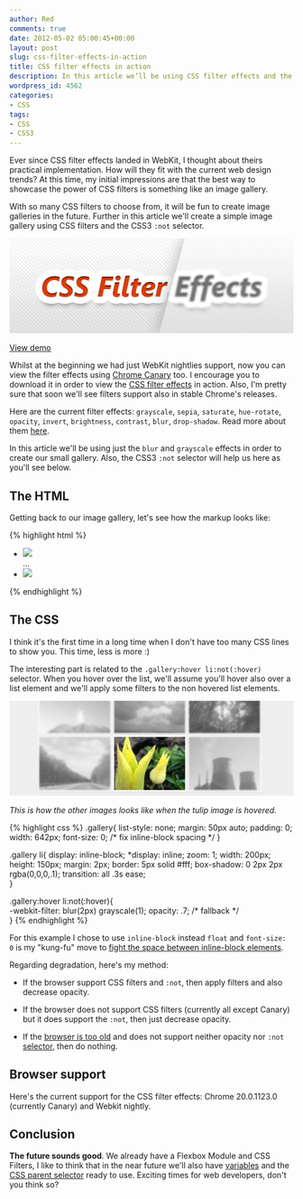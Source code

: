 ```yaml
---
author: Red
comments: true
date: 2012-05-02 05:00:45+00:00
layout: post
slug: css-filter-effects-in-action
title: CSS filter effects in action
description: In this article we’ll be using CSS filter effects and the CSS3 :not selector to create a small image gallery.
wordpress_id: 4562
categories:
- CSS
tags:
- CSS
- CSS3
---
```


Ever since CSS filter effects landed in WebKit, I thought about theirs practical implementation. How will they fit with the current web design trends? At this time, my initial impressions are that the best way to showcase the power of CSS filters is something like an image gallery.

With so many CSS filters to choose from, it will be fun to create image galleries in the future. Further in this article we'll create a simple image gallery using CSS filters and the CSS3 `:not` selector.

![CSS filters](/dist/uploads/2012/05/css-filter-effects-in-action.png)

<!-- more -->

[View demo](/dist/uploads/2012/05/css-filter-effects-in-action-demo.html)

Whilst at the beginning we had just WebKit nightlies support, now you can view the filter effects using [Chrome Canary](http://tools.google.com/dlpage/chromesxs) too. I encourage you to download it in order to view the [CSS filter effects](https://dvcs.w3.org/hg/FXTF/raw-file/tip/filters/index.html) in action. Also, I'm pretty sure that soon we'll see filters support also in stable Chrome's releases.

Here are the current filter effects: `grayscale`, `sepia`, `saturate`, `hue-rotate`, `opacity`, `invert`, `brightness`, `contrast`, `blur`, `drop-shadow`. Read more about them [here](https://dvcs.w3.org/hg/FXTF/raw-file/tip/filters/index.html).

In this article we'll be using just the `blur` and `grayscale` effects in order to create our small gallery. Also, the CSS3 `:not` selector will help us here as you'll see below.

## The HTML

Getting back to our image gallery, let's see how the markup looks like:
    
{% highlight html %}
<ul class="gallery">
  <li><img src="1.jpg"></li>
  ...
  <li><img src="6.jpg"></li>      
</ul>
{% endhighlight %} 

## The CSS

I think it's the first time in a long time when I don't have too many CSS lines to show you. This time, less is more :)

The interesting part is related to the `.gallery:hover li:not(:hover)` selector. When you hover over the list, we'll assume you'll hover also over a list element and we'll apply some filters to the non hovered list elements.

![](/dist/uploads/2012/05/css-filter-effects-in-action-example.jpg)

_This is how the other images looks like when the tulip image is hovered._

{% highlight css %}
.gallery{
  list-style: none;
  margin: 50px auto; padding: 0;
  width: 642px;
  font-size: 0; /* fix inline-block spacing */
}

.gallery li{
    display: inline-block;
    *display: inline;
    zoom: 1;
    width: 200px; height: 150px;
    margin: 2px;
    border: 5px solid #fff;
    box-shadow: 0 2px 2px rgba(0,0,0,.1);
    transition: all .3s ease;        
}

.gallery:hover li:not(:hover){       
    -webkit-filter: blur(2px) grayscale(1);
    opacity: .7; /* fallback */        
}
{% endhighlight %}

For this example I chose to use `inline-block` instead `float` and `font-size: 0` is my "kung-fu" move to [fight the space between inline-block elements](http://css-tricks.com/fighting-the-space-between-inline-block-elements/).

Regarding degradation, here's my method:
  
  * If the browser support CSS filters and `:not`, then apply filters and also decrease opacity.
  
  * If the browser does not support CSS filters (currently all except Canary) but it does support the `:not`, then just decrease opacity.
  
  * If the [browser is too old](http://www.red-team-design.com/how-to-solve-common-ie-bugs) and does not support neither opacity nor `:not` [selector](http://caniuse.com/#search=:not), then do nothing.


## Browser support

Here's the current support for the CSS filter effects: Chrome 20.0.1123.0 (currently Canary) and Webkit nightly.

## Conclusion

**The future sounds good**. We already have a Flexbox Module and CSS Filters, I like to think that in the near future we'll also have [variables](http://www.red-team-design.com/css-variables) and the [CSS parent selector](http://www.red-team-design.com/meet-the-css4-selectors) ready to use. Exciting times for web developers, don't you think so?
